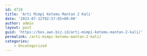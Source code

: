 ```yaml
---
id: 4718
title: 'Arti Mimpi Ketemu Mantan 2 Kali'
date: '2023-07-12T02:57:05+00:00'
author: admin
layout: post
guid: 'https://bos.awn.biz.id/arti-mimpi-ketemu-mantan-2-kali/'
permalink: /arti-mimpi-ketemu-mantan-2-kali/
categories:
    - Uncategorized
---
```


